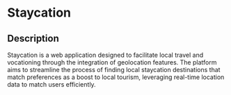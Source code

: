 # Staycation

## Description

Staycation is a web application designed to facilitate local travel and vocationing through the integration of geolocation features. The platform aims to streamline the process of finding local staycation destinations that match preferences as a boost to local tourism, leveraging real-time location data to match users efficiently.
